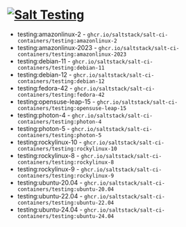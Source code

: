 # [![Salt Testing](https://github.com/saltstack/salt-ci-containers/actions/workflows/testing-containers.yml/badge.svg)](https://github.com/saltstack/salt-ci-containers/actions/workflows/testing-containers.yml)

- testing:amazonlinux-2 - `ghcr.io/saltstack/salt-ci-containers/testing:amazonlinux-2`
- testing:amazonlinux-2023 - `ghcr.io/saltstack/salt-ci-containers/testing:amazonlinux-2023`
- testing:debian-11 - `ghcr.io/saltstack/salt-ci-containers/testing:debian-11`
- testing:debian-12 - `ghcr.io/saltstack/salt-ci-containers/testing:debian-12`
- testing:fedora-42 - `ghcr.io/saltstack/salt-ci-containers/testing:fedora-42`
- testing:opensuse-leap-15 - `ghcr.io/saltstack/salt-ci-containers/testing:opensuse-leap-15`
- testing:photon-4 - `ghcr.io/saltstack/salt-ci-containers/testing:photon-4`
- testing:photon-5 - `ghcr.io/saltstack/salt-ci-containers/testing:photon-5`
- testing:rockylinux-10 - `ghcr.io/saltstack/salt-ci-containers/testing:rockylinux-10`
- testing:rockylinux-8 - `ghcr.io/saltstack/salt-ci-containers/testing:rockylinux-8`
- testing:rockylinux-9 - `ghcr.io/saltstack/salt-ci-containers/testing:rockylinux-9`
- testing:ubuntu-20.04 - `ghcr.io/saltstack/salt-ci-containers/testing:ubuntu-20.04`
- testing:ubuntu-22.04 - `ghcr.io/saltstack/salt-ci-containers/testing:ubuntu-22.04`
- testing:ubuntu-24.04 - `ghcr.io/saltstack/salt-ci-containers/testing:ubuntu-24.04`
